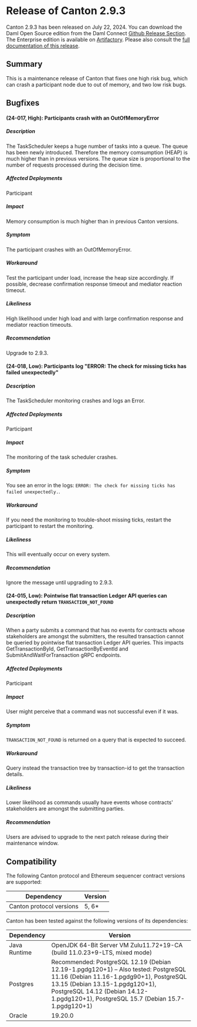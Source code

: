 # Release of Canton 2.9.3

Canton 2.9.3 has been released on July 22, 2024. You can download the Daml Open Source edition from the Daml Connect [Github Release Section](https://github.com/digital-asset/daml/releases/tag/v2.9.3). The Enterprise edition is available on [Artifactory](https://digitalasset.jfrog.io/artifactory/canton-enterprise/canton-enterprise-2.9.3.zip).
Please also consult the [full documentation of this release](https://docs.daml.com/2.9.3/canton/about.html).

## Summary

This is a maintenance release of Canton that fixes one high risk bug, which can
crash a participant node due to out of memory, and two low risk bugs.

## Bugfixes

#### (24-017, High): Participants crash with an OutOfMemoryError

##### Description

The TaskScheduler keeps a huge number of tasks into a queue. The queue has been newly introduced. Therefore the memory comsumption (HEAP) is much higher than in previous versions. The queue size is proportional to the number of requests processed during the decision time.

##### Affected Deployments

Participant

##### Impact

Memory consumption is much higher than in previous Canton versions.

##### Symptom

The participant crashes with an OutOfMemoryError.

##### Workaround

Test the participant under load, increase the heap size accordingly. If possible, decrease confirmation response timeout and mediator reaction timeout.

##### Likeliness

High likelihood under high load and with large confirmation response and mediator reaction timeouts.

##### Recommendation

Upgrade to 2.9.3.


#### (24-018, Low): Participants log "ERROR: The check for missing ticks has failed unexpectedly"

##### Description

The TaskScheduler monitoring crashes and logs an Error.

##### Affected Deployments

Participant

##### Impact

The monitoring of the task scheduler crashes.

##### Symptom

You see an error in the logs: `ERROR: The check for missing ticks has failed unexpectedly.`.

##### Workaround

If you need the monitoring to trouble-shoot missing ticks, restart the participant to restart the monitoring.

##### Likeliness

This will eventually occur on every system.

##### Recommendation

Ignore the message until upgrading to 2.9.3.


#### (24-015, Low): Pointwise flat transaction Ledger API queries can unexpectedly return `TRANSACTION_NOT_FOUND`

##### Description
When a party submits a command that has no events for contracts whose stakeholders are amongst the submitters, the resulted transaction cannot be queried by pointwise flat transaction Ledger API queries. This impacts GetTransactionById, GetTransactionByEventId and SubmitAndWaitForTransaction gRPC endpoints.

##### Affected Deployments
Participant

##### Impact
User might perceive that a command was not successful even if it was.

##### Symptom
`TRANSACTION_NOT_FOUND` is returned on a query that is expected to succeed.

##### Workaround
Query instead the transaction tree by transaction-id to get the transaction details.

##### Likeliness
Lower likelihood as commands usually have events whose contracts' stakeholders are amongst the submitting parties.

##### Recommendation
Users are advised to upgrade to the next patch release during their maintenance window.

## Compatibility

The following Canton protocol and Ethereum sequencer contract versions are supported:

| Dependency                 | Version                    |
|----------------------------|----------------------------|
| Canton protocol versions   | 5, 6*          |

Canton has been tested against the following versions of its dependencies:

| Dependency                 | Version                    |
|----------------------------|----------------------------|
| Java Runtime               | OpenJDK 64-Bit Server VM Zulu11.72+19-CA (build 11.0.23+9-LTS, mixed mode)               |
| Postgres                   | Recommended: PostgreSQL 12.19 (Debian 12.19-1.pgdg120+1) – Also tested: PostgreSQL 11.16 (Debian 11.16-1.pgdg90+1), PostgreSQL 13.15 (Debian 13.15-1.pgdg120+1), PostgreSQL 14.12 (Debian 14.12-1.pgdg120+1), PostgreSQL 15.7 (Debian 15.7-1.pgdg120+1)           |
| Oracle                     | 19.20.0             |
